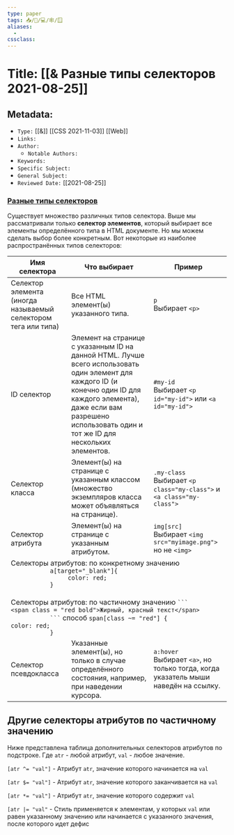 ```yaml
---
type: paper
tags: 📥️/📜️/💻/🕸/🪟
aliases:
  - 
cssclass: 
---
```




# Title: **[[& Разные типы селекторов 2021-08-25]]**


## Metadata:

- `Type:` [[&]] [[CSS 2021-11-03]] [[Web]]
- `Links:`
- `Author:` 
	- `Notable Authors:` 
- `Keywords:` 
- `Specific Subject:` 
- `General Subject:` 
- `Reviewed Date:` [[2021-08-25]]


### [Разные типы селекторов](https://developer.mozilla.org/ru/docs/Learn/Getting_started_with_the_web/CSS_basics#%D1%80%D0%B0%D0%B7%D0%BD%D1%8B%D0%B5_%D1%82%D0%B8%D0%BF%D1%8B_%D1%81%D0%B5%D0%BB%D0%B5%D0%BA%D1%82%D0%BE%D1%80%D0%BE%D0%B2 "Permalink to Разные типы селекторов")

Существует множество различных типов селектора. Выше мы рассматривали только **селектор элементов**, который выбирает все элементы определённого типа в HTML документе. Но мы можем сделать выбор более конкретным. Вот некоторые из наиболее распространённых типов селекторов:

<table class="standard-table">
 <thead>
  <tr>
   <th scope="col">Имя селектора</th>
   <th scope="col">Что выбирает</th>
   <th scope="col">Пример</th>
  </tr>
 </thead>
 <tbody>
  <tr>
   <td>Селектор элемента (иногда называемый селектором тега или типа)</td>
   <td>Все HTML элемент(ы) указанного типа.</td>
   <td><code>p</code><br>
    Выбирает <code>&lt;p&gt;</code></td>
  </tr>
  <tr>
   <td>ID селектор</td>
   <td>Элемент на странице с указанным ID на данной HTML. Лучше всего использовать один элемент для каждого ID (и конечно один ID для каждого элемента), даже если вам разрешено использовать один и тот же ID для нескольких элементов.</td>
   <td><code>#my-id</code><br>
    Выбирает <code>&lt;p id="my-id"&gt;</code> или <code>&lt;a id="my-id"&gt;</code></td>
  </tr>
  <tr>
   <td>Селектор класса</td>
   <td>Элемент(ы) на странице с указанным классом (множество экземпляров класса может объявляться на странице).</td>
   <td><code>.my-class</code><br>
    Выбирает <code>&lt;p class="my-class"&gt;</code> и <code>&lt;a class="my-class"&gt;</code></td>
  </tr>
  <tr>
   <td>Селектор атрибута</td>
   <td>Элемент(ы) на странице с указанным атрибутом.</td>
   <td><code>img[src]</code><br>
    Выбирает <code>&lt;img src="myimage.png"&gt;</code> но не <code>&lt;img&gt;</code></td>
  </tr>
   <tr>
	   <td colspan = 3>  Селекторы атрибутов: по конкретному значению <code>
		   a[target="_blank"]{  
				color: red;  
		   }
		    </code></td>
   </tr>
   <tr>
	   <td colspan = 3> Селекторы атрибутов: по частичному значению <code>```
&lt;span class = "red bold"&gt;Жирный, красный текст&lt;/span&gt;
		   ```</code> способ  <code>span[class ~= "red"] {  
color: red;  
		   }</code></td>
   </tr>
  <tr>
   <td>Селектор псевдокласса</td>
   <td>Указанные элемент(ы), но только в случае определённого состояния, например, при наведении курсора.</td>
   <td><code>a:hover</code><br>
    Выбирает <code>&lt;a&gt;</code>, но только тогда, когда указатель мыши наведён на ссылку.</td>
  </tr>
 </tbody>
</table>
 

## Другие селекторы атрибутов по частичному значению

Ниже представлена таблица дополнительных селекторов атрибутов по подстроке. Где `atr` - любой атрибут, `val` - любое значение.

`[atr ^= "val"]` - Атрибут `atr`, значение которого начинается на `val`

`[atr $= "val"]` - Атрибут `atr`, значение которого заканчивается на `val`

`[atr *= "val"]` - Атрибут `atr`, значение которого содержит `val`

`[atr |= "val"` - Стиль применяется к элементам, у которых `val` или равен указанному значению или начинается с указанного значения, после которого идет дефис



